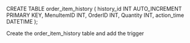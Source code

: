 CREATE TABLE order_item_history (
    history_id INT AUTO_INCREMENT PRIMARY KEY,
    MenuItemID INT,
    OrderID INT,
    Quantity INT,
    action_time DATETIME
);

Create the order_item_history table and add the trigger